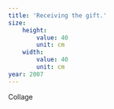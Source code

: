 ```yaml
---
title: 'Receiving the gift.'
size:
    height:
        value: 40
        unit: cm
    width:
        value: 40
        unit: cm
year: 2007
---
```

Collage
